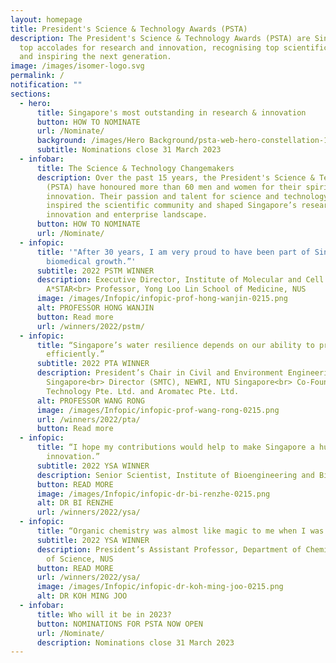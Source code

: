 ```yaml
---
layout: homepage
title: President's Science & Technology Awards (PSTA)
description: The President's Science & Technology Awards (PSTA) are Singapore's
  top accolades for research and innovation, recognising top scientific talent
  and inspiring the next generation.
image: /images/isomer-logo.svg
permalink: /
notification: ""
sections:
  - hero:
      title: Singapore's most outstanding in research & innovation
      button: HOW TO NOMINATE
      url: /Nominate/
      background: /images/Hero Background/psta-web-hero-constellation-1920x1006px-dk.jpg
      subtitle: Nominations close 31 March 2023
  - infobar:
      title: The Science & Technology Changemakers
      description: Over the past 15 years, the President's Science & Technology Awards
        (PSTA) have honoured more than 60 men and women for their spirit of
        innovation. Their passion and talent for science and technology have
        inspired the scientific community and shaped Singapore’s research,
        innovation and enterprise landscape.
      button: HOW TO NOMINATE
      url: /Nominate/
  - infopic:
      title: '"After 30 years, I am very proud to have been part of Singapore’s
        biomedical growth.”'
      subtitle: 2022 PSTM WINNER
      description: Executive Director, Institute of Molecular and Cell Biology,
        A*STAR<br> Professor, Yong Loo Lin School of Medicine, NUS
      image: /images/Infopic/infopic-prof-hong-wanjin-0215.png
      alt: PROFESSOR HONG WANJIN
      button: Read more
      url: /winners/2022/pstm/
  - infopic:
      title: “Singapore’s water resilience depends on our ability to produce water
        efficiently.”
      subtitle: 2022 PTA WINNER
      description: President’s Chair in Civil and Environment Engineering, NTU
        Singapore<br> Director (SMTC), NEWRI, NTU Singapore<br> Co-Founder, H2MO
        Technology Pte. Ltd. and Aromatec Pte. Ltd.
      alt: PROFESSOR WANG RONG
      image: /images/Infopic/infopic-prof-wang-rong-0215.png
      url: /winners/2022/pta/
      button: Read more
  - infopic:
      title: “I hope my contributions would help to make Singapore a hub for medtech
        innovation.”
      subtitle: 2022 YSA WINNER
      description: Senior Scientist, Institute of Bioengineering and Bioimaging, A*STAR
      button: READ MORE
      image: /images/Infopic/infopic-dr-bi-renzhe-0215.png
      alt: DR BI RENZHE
      url: /winners/2022/ysa/
  - infopic:
      title: “Organic chemistry was almost like magic to me when I was young.”
      subtitle: 2022 YSA WINNER
      description: President’s Assistant Professor, Department of Chemistry, Faculty
        of Science, NUS
      button: READ MORE
      url: /winners/2022/ysa/
      image: /images/Infopic/infopic-dr-koh-ming-joo-0215.png
      alt: DR KOH MING JOO
  - infobar:
      title: Who will it be in 2023?
      button: NOMINATIONS FOR PSTA NOW OPEN
      url: /Nominate/
      description: Nominations close 31 March 2023
---
```

